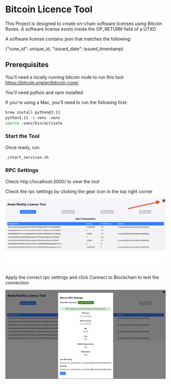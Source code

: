 # Bitcoin Licence Tool

This Project is designed to create on-chain software licenses using Bitcoin Runes. A software license exists inside the OP_RETURN field of a UTXO

A software license contains json that matches the following: 

{"rune_id": unique_id, "issued_date": issued_timestamp}

## Prerequisites

You'll need a locally running bitcoin node to run this tool: https://bitcoin.org/en/bitcoin-core/

You'll need python and npm installed

If you're using a Mac, you'll need to run the following first:
```bash
brew install python@3.11
python3.11 -m venv .venv
source .venv/bin/activate
```

### Start the Tool
Once ready, run:
```bash
./start_services.sh
```



### RPC Settings
Check http://localhost:3000/ to view the tool

Check the rpc settings by clicking the gear icon in the top right corner

![Gear Icon](assets/geariconpoint.png)

Apply the correct rpc settings and click Connect to Blockchain to test the connection

![Gear Icon](assets/rpcconnect.png)



